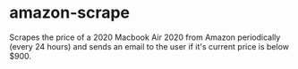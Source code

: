 # amazon-scrape
Scrapes the price of a 2020 Macbook Air 2020 from Amazon periodically (every 24 hours) and sends an email to the user if it's current price is below $900.
